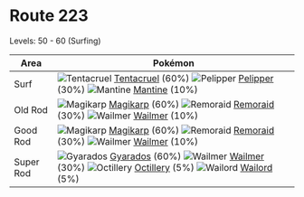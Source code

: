 # Route 223
Levels: 50 - 60 (Surfing)

Area       | Pokémon
---        | ---
Surf       | ![][073]  [Tentacruel] (60%) ![][279]  [Pelipper] (30%) ![][226]  [Mantine] (10%)
Old Rod    | ![][129]  [Magikarp] (60%) ![][223]  [Remoraid] (30%) ![][320]  [Wailmer] (10%)
Good Rod   | ![][129]  [Magikarp] (60%) ![][223]  [Remoraid] (30%) ![][320]  [Wailmer] (10%)
Super Rod  | ![][130]  [Gyarados] (60%) ![][320]  [Wailmer] (30%) ![][224]  [Octillery] (5%)  ![][321]  [Wailord] (5%)


[073]: https://raw.githubusercontent.com/PokeAPI/sprites/master/sprites/pokemon/73.png "Tentacruel"
[129]: https://raw.githubusercontent.com/PokeAPI/sprites/master/sprites/pokemon/129.png "Magikarp"
[130]: https://raw.githubusercontent.com/PokeAPI/sprites/master/sprites/pokemon/130.png "Gyarados"
[223]: https://raw.githubusercontent.com/PokeAPI/sprites/master/sprites/pokemon/223.png "Remoraid"
[224]: https://raw.githubusercontent.com/PokeAPI/sprites/master/sprites/pokemon/224.png "Octillery"
[226]: https://raw.githubusercontent.com/PokeAPI/sprites/master/sprites/pokemon/226.png "Mantine"
[279]: https://raw.githubusercontent.com/PokeAPI/sprites/master/sprites/pokemon/279.png "Pelipper"
[320]: https://raw.githubusercontent.com/PokeAPI/sprites/master/sprites/pokemon/320.png "Wailmer"
[321]: https://raw.githubusercontent.com/PokeAPI/sprites/master/sprites/pokemon/321.png "Wailord"
[Tentacruel]: /pokemon_changes/073.md
[Magikarp]: /pokemon_changes/129.md
[Gyarados]: /pokemon_changes/130.md
[Remoraid]: /pokemon_changes/223.md
[Octillery]: /pokemon_changes/224.md
[Mantine]: /pokemon_changes/226.md
[Pelipper]: /pokemon_changes/279.md
[Wailmer]: /pokemon_changes/320.md
[Wailord]: /pokemon_changes/321.md
